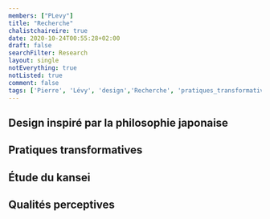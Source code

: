 ```yaml
---
members: ["PLevy"]
title: "Recherche"
chalistchaireire: true
date: 2020-10-24T00:55:28+02:00
draft: false
searchFilter: Research
layout: single
notEverything: true
notListed: true
comment: false
tags: ['Pierre', 'Lévy', 'design','Recherche', 'pratiques_transformatives', 'quotidien', 'kansei']
---
```

## Design inspiré par la philosophie japonaise


## Pratiques transformatives


## Étude du kansei


## Qualités perceptives
